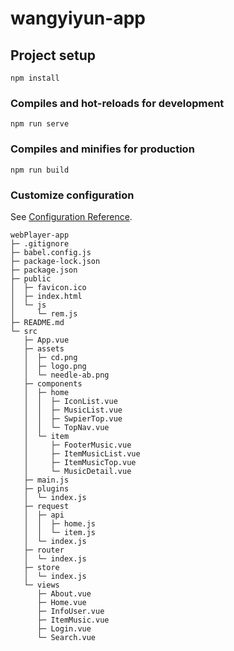 # wangyiyun-app

## Project setup
```
npm install
```

### Compiles and hot-reloads for development
```
npm run serve
```

### Compiles and minifies for production
```
npm run build
```

### Customize configuration
See [Configuration Reference](https://cli.vuejs.org/config/).

```
webPlayer-app
├─ .gitignore
├─ babel.config.js
├─ package-lock.json
├─ package.json
├─ public
│  ├─ favicon.ico
│  ├─ index.html
│  └─ js
│     └─ rem.js
├─ README.md
└─ src
   ├─ App.vue
   ├─ assets
   │  ├─ cd.png
   │  ├─ logo.png
   │  └─ needle-ab.png
   ├─ components
   │  ├─ home
   │  │  ├─ IconList.vue
   │  │  ├─ MusicList.vue
   │  │  ├─ SwpierTop.vue
   │  │  └─ TopNav.vue
   │  └─ item
   │     ├─ FooterMusic.vue
   │     ├─ ItemMusicList.vue
   │     ├─ ItemMusicTop.vue
   │     └─ MusicDetail.vue
   ├─ main.js
   ├─ plugins
   │  └─ index.js
   ├─ request
   │  ├─ api
   │  │  ├─ home.js
   │  │  └─ item.js
   │  └─ index.js
   ├─ router
   │  └─ index.js
   ├─ store
   │  └─ index.js
   └─ views
      ├─ About.vue
      ├─ Home.vue
      ├─ InfoUser.vue
      ├─ ItemMusic.vue
      ├─ Login.vue
      └─ Search.vue

```